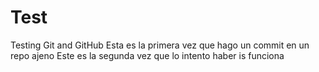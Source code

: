 # Test

Testing Git and GitHub
Esta es la primera vez que hago un commit en un repo ajeno
Este es la segunda vez que lo intento haber is funciona
